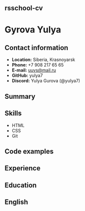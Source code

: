 ## **rsschool-cv**

# **Gyrova Yulya**

## **Contact information**

+ **Location:** Siberia, Krasnoyarsk
+ **Phone:** +7 908 217 65 65
+ **E-mail:** uuvs@mail.ru
+ **GitHub:** yulya7
+ **Discord:** Yulya Gurova (@yulya7)

## **Summary**

## **Skills**

+ HTML
+ CSS
+ Git

## **Code examples**

## **Experience**

## **Education**

## **English**